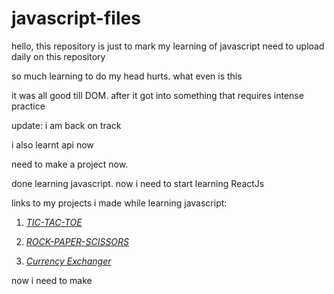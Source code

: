 # javascript-files

hello, this repository is just to mark my learning of javascript
need to upload daily on this repository

so much learning to do my head hurts. what even is this

it was all good till DOM. after it got into something that requires intense practice

update: i am back on track

i also learnt api now

need to make a project now. 

done learning javascript. now i need to start learning ReactJs

links to my projects i made while learning javascript:

1. [*TIC-TAC-TOE*](https://github.com/aakarsh27/tic-tac-toe-js)

2. [*ROCK-PAPER-SCISSORS*](https://github.com/aakarsh27/rock-paper-scissors-js)

3. [*Currency Exchanger*](https://github.com/aakarsh27/currency-exchanger)


now i need to make
